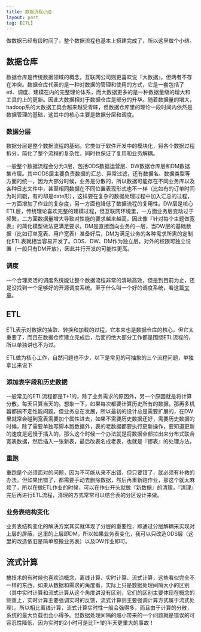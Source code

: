 ```yaml
---
title: 数据流程小结
layout: post
tag: [ETL]
---
```


做数据已经有段时间了，整个数据流程也基本上搭建完成了，所以这里做个小结。


## 数据仓库

数据仓库是传统数据领域的概念，互联网公司则更喜欢说『大数据』，但两者不存在冲突。数据仓库代表的是一种对数据的管理和使用的方式，它是一套包括了etl、调度、建模在内的完整理论体系，而大数据更多的是一种数据量级的增大和工具的上的更新。因此大数据相对于数据仓库是部分的升华。随着数据量的增大，hadoop系的大数据工具会越来越受青睐，但数据仓库里的理论一段时间内依然是数据管理的基础，这其中的核心主要是数据分层和调度。

### 数据分层

数据分层是整个数据流程的基础，它类似于软件开发中的模块化，将各个数据过程拆分，简化了整个流程的复杂性，同时也保证了复用和业务解耦。

一般整个数据流程会分为3层，包括ODS数据运营层、DW数据仓库层和DM数据集市层。其中ODS层主要负责数据的汇总、异常过滤，还有数据名、数据类型等方面的统一，因为大部分时候，业务是分散的，所以数据可能存在不同业务库以及各种日志文件中，甚至相同数据在不同位置表现形式也不一样（比如有的订单时间为时间戳，有的却是date形），这样要在复杂的数据处理过程中加入汇总的过程，一方面增加了作业的复杂度，另一方面也降低了数据流程的复用性。DW层是核心ETL层，传统理论喜欢完整的建模过程，但互联网环境里，一方面业务层变动过于频繁，二方面数据量增大导致对性能的要求越来越高，因此像『针对每个主题做宽表』的简化模型做法更满足要求。DM是直接面向业务的一层，当DW层的基础数据（比如订单宽表、用户宽表）准备好后，DM为满足业务的各种需求所需的定制化ETL表就相当容易开发了。ODS、DW、DM作为独立层，对外的权限可独立设置（一般只有DM开放），因此并行开发的可能性更高。


### 调度

一个合理灵活的调度系统能让整个数据流程非常的清晰高效，但是到目前为止，还是没找到一个足够好的开源调度系统。至于什么叫一个好的调度系统，看这篇[文章](http://blog.aimager.com/1900/01/01/What-is-good-dispatch-continual.html)。

## ETL

ETL表示对数据的抽取、转换和加载的过程，它本来也是数据仓库的核心，但它太重要了，而且在数据仓库建立完成后，后面的绝大部分工作都是围绕ETL流程的，所以单独讲也不为过。

ETL做为核心工作，自然问题也不少，以下是常见的可抽象的三个流程问题，单独拿出来说下

### 添加表字段和历史数据

一般常见的ETL流程都是T+1的，除了业务需求的原因外，另一个原因就是将计算分散，每天只算当天的。想象一下，如果每次都要计算历史所有的数据，那再多机器都搞不定性能问题。但业务总在发展，所以最初的设计总是需要扩展的，在DW里就常会碰到宽表需要加个属性进去，如果不需要历史数据还好，需要历史数据的时候，除了需要单独写脚本跑数据外，表的老数据都要执行更新操作，要知道更新的速度是远慢于插入的，那么这个时候一个办法就是将数据全部拉出来分布式联合宽表数据，然后插入一张新表，最后改表名成老表，也就是『挪表』的处理方法。

### 重跑

重跑是个必须面对的问题，因为不可能从来不出错，但只要错了，就必须有补救的办法。但如果出错了，都需要手动去删除数据，然后再重新跑作业，那这个就太麻烦了，所以在做ETL作业的时候，可以在作业开头就做『新数据』的清理，『清理』完后再进行ETL流程，清理的方式常常可以结合表的分区设计来做。

### 业务表结构变化

业务表结构变化的解决方案其实就体现了分层的重要性，即通过分层解耦来实现对上层的屏蔽，这里的上层即DM，所以如果业务表变化，我可以只改造ODS层（这里的改造依旧是简单照搬业务表）以及DW作业即可。

## 流式计算

搞技术的有时候也喜欢诌概念，离线计算、实时计算、流式计算，这些看似完全不一样的东西，如果从数据和需求的角度看，实际上只是数据处理间隔大小的区别（其中实时计算和流式计算从这个角度讲没有区别，它们的区别主要体现在概念的侧重上，实时计算主要强调实时的反馈，流式计算则主要强调计算方式属于流式处理）。所以相比离线计算，流式计算实时性一般会强得多，而且由于计算的分散，系统的最大负载也会小得多。但数据处理间隔的缩小带来的一个问题就是错误的可容忍性降低，因为实时的2小时可是比T+1的半天更重大的事故！